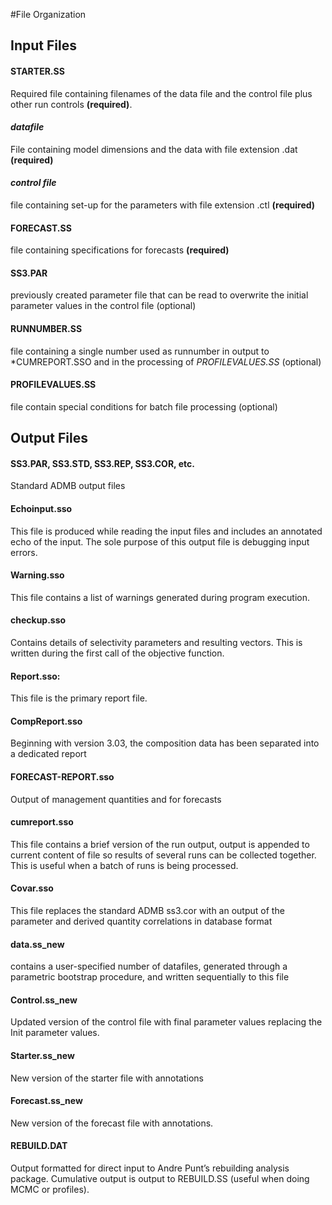 #File Organization

## Input Files

#### STARTER.SS
Required file containing filenames of the data file and the control file plus other run controls **(required)**.

#### *datafile*
File containing model dimensions and the data with file extension .dat **(required)**

#### *control file*
file containing set-up for the parameters with file extension .ctl **(required)**

#### FORECAST.SS
file containing specifications for forecasts **(required)**

#### SS3.PAR
previously created parameter file that can be read to overwrite the initial parameter values in the control file (optional)

#### RUNNUMBER.SS
file containing a single number used as runnumber in output to *CUMREPORT.SSO and in the processing of *PROFILEVALUES.SS* (optional)

#### PROFILEVALUES.SS  
file contain special conditions for batch file processing (optional)  

## Output Files
#### SS3.PAR, SS3.STD, SS3.REP, SS3.COR, etc.
Standard ADMB output files

#### Echoinput.sso
This file is produced while reading the input files and includes an annotated echo of the input.  The sole purpose of this output file is debugging input errors.

#### Warning.sso
This file contains a list of warnings generated during program execution.

#### checkup.sso
Contains details of selectivity parameters and resulting vectors.  This is written during the first call of the objective function.

#### Report.sso:  
This file is the primary report file.

#### CompReport.sso
Beginning with version 3.03, the composition data has been separated into a dedicated report

#### FORECAST-REPORT.sso
Output of management quantities and for forecasts

#### cumreport.sso  
This file contains a brief version of the run output, output is appended to current content of file so results of several runs can be collected together.  This is useful when a batch of runs is being processed.

#### Covar.sso  
This file replaces the standard ADMB ss3.cor with an output of the parameter and derived quantity correlations in database format

#### data.ss_new
contains a user-specified number of datafiles, generated through a parametric bootstrap procedure, and written sequentially to this file

#### Control.ss_new
Updated version of the control file with final parameter values replacing the Init parameter values.

#### Starter.ss_new
New version of the starter file with annotations

#### Forecast.ss_new
New version of the forecast file with annotations.

#### REBUILD.DAT
Output formatted for direct input to Andre Punt’s rebuilding analysis package. Cumulative output is output to REBUILD.SS (useful when doing MCMC or profiles).

